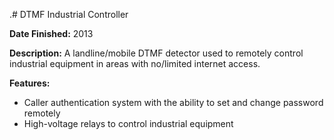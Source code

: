 .# DTMF Industrial Controller

**Date Finished:** 2013

**Description:** A landline/mobile DTMF detector used to remotely control industrial equipment in areas with no/limited internet access.

**Features:**
- Caller authentication system with the ability to set and change password remotely
- High-voltage relays to control industrial equipment
